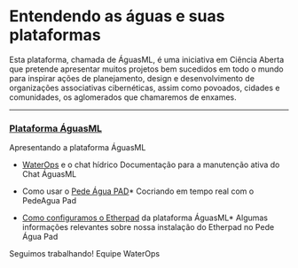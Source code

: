 <!-- TITLE: Wiki das Águas -->
<!-- SUBTITLE: Cocriar faz parte da cultura das águas -->

# Entendendo as águas e suas plataformas

Esta plataforma, chamada de ÁguasML, é uma iniciativa em Ciência Aberta que pretende apresentar muitos projetos bem sucedidos em todo o mundo para inspirar ações de planejamento, design e desenvolvimento de organizações associativas cibernéticas, assim como povoados, cidades e comunidades, os aglomerados que chamaremos de enxames. 




-----


###  [Plataforma ÁguasML]
Apresentando a plataforma ÁguasML



* [WaterOps] e o chat hídrico
Documentação para a manutenção ativa do Chat ÁguasML



* Como usar o [Pede Água PAD]* 
Cocriando em tempo real com o PedeAgua Pad



* [Como configuramos o Etherpad] da plataforma ÁguasML*
Algumas informações relevantes sobre nossa instalação do Etherpad no Pede Água Pad


Seguimos trabalhando!
Equipe WaterOps


[Plataforma ÁguasML]:https://wiki.aguas.ml/aguasml
[WaterOps]:https://wiki.aguas.ml/plataforma/chat-das-aguas/waterchat
[Pede Água PAD]:https://wiki.aguas.ml/plataforma/pedeagua-pad/pedeaguas-pad
[Como configuramos o Etherpad]:https://wiki.aguas.ml/plataforma/pedeagua-pad/configurando-o-etherpad-no-pede-aguas-pad